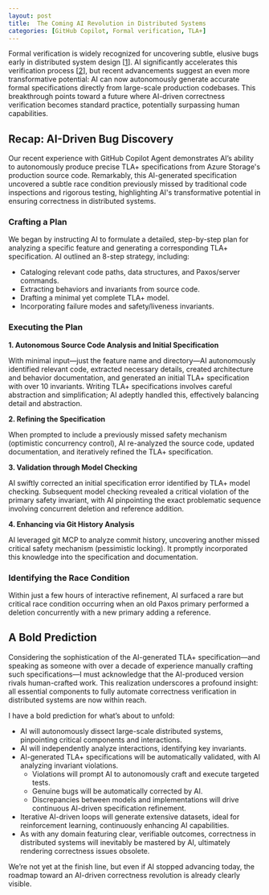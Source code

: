 ```yaml
---
layout: post
title:  The Coming AI Revolution in Distributed Systems
categories: [GitHub Copilot, Formal verification, TLA+]
---
```


Formal verification is widely recognized for uncovering subtle, elusive bugs early in distributed system design [[1]]. AI significantly accelerates this verification process [[2]], but recent advancements suggest an even more transformative potential: AI can now autonomously generate accurate formal specifications directly from large-scale production codebases. This breakthrough points toward a future where AI-driven correctness verification becomes standard practice, potentially surpassing human capabilities.

## Recap: AI-Driven Bug Discovery

Our recent experience with GitHub Copilot Agent demonstrates AI’s ability to autonomously produce precise TLA+ specifications from Azure Storage's production source code. Remarkably, this AI-generated specification uncovered a subtle race condition previously missed by traditional code inspections and rigorous testing, highlighting AI's transformative potential in ensuring correctness in distributed systems.

### Crafting a Plan

We began by instructing AI to formulate a detailed, step-by-step plan for analyzing a specific feature and generating a corresponding TLA+ specification. AI outlined an 8-step strategy, including:

* Cataloging relevant code paths, data structures, and Paxos/server commands.
* Extracting behaviors and invariants from source code.
* Drafting a minimal yet complete TLA+ model.
* Incorporating failure modes and safety/liveness invariants.

### Executing the Plan

**1. Autonomous Source Code Analysis and Initial Specification**

With minimal input—just the feature name and directory—AI autonomously identified relevant code, extracted necessary details, created architecture and behavior documentation, and generated an initial TLA+ specification with over 10 invariants. Writing TLA+ specifications involves careful abstraction and simplification; AI adeptly handled this, effectively balancing detail and abstraction.

**2. Refining the Specification**

When prompted to include a previously missed safety mechanism (optimistic concurrency control), AI re-analyzed the source code, updated documentation, and iteratively refined the TLA+ specification.

**3. Validation through Model Checking**

AI swiftly corrected an initial specification error identified by TLA+ model checking. Subsequent model checking revealed a critical violation of the primary safety invariant, with AI pinpointing the exact problematic sequence involving concurrent deletion and reference addition.

**4. Enhancing via Git History Analysis**

AI leveraged git MCP to analyze commit history, uncovering another missed critical safety mechanism (pessimistic locking). It promptly incorporated this knowledge into the specification and documentation.

### Identifying the Race Condition

Within just a few hours of interactive refinement, AI surfaced a rare but critical race condition occurring when an old Paxos primary performed a deletion concurrently with a new primary adding a reference.

## A Bold Prediction

Considering the sophistication of the AI-generated TLA+ specification—and speaking as someone with over a decade of experience manually crafting such specifications—I must acknowledge that the AI-produced version rivals human-crafted work. This realization underscores a profound insight: all essential components to fully automate correctness verification in distributed systems are now within reach.

I have a bold prediction for what’s about to unfold:

* AI will autonomously dissect large-scale distributed systems, pinpointing critical components and interactions.
* AI will independently analyze interactions, identifying key invariants.
* AI-generated TLA+ specifications will be automatically validated, with AI analyzing invariant violations.
  * Violations will prompt AI to autonomously craft and execute targeted tests.
  * Genuine bugs will be automatically corrected by AI.
  * Discrepancies between models and implementations will drive continuous AI-driven specification refinement.
* Iterative AI-driven loops will generate extensive datasets, ideal for reinforcement learning, continuously enhancing AI capabilities.
* As with any domain featuring clear, verifiable outcomes, correctness in distributed systems will inevitably be mastered by AI, ultimately rendering correctness issues obsolete.

We’re not yet at the finish line, but even if AI stopped advancing today, the roadmap toward an AI-driven correctness revolution is already clearly visible.

[1]: https://lamport.azurewebsites.net/tla/industrial-use.html

[2]: https://zfhuang99.github.io/tla+/pluscal/chatgpt/2023/09/24/TLA-made-simple-with-chatgpt.html